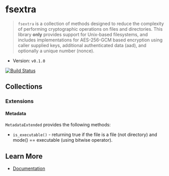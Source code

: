 # fsextra

> `fsextra` is a collection of methods designed to reduce the complexity of performing cryptographic operations on files and directories. This library **only** provides support for Unix-based filesystems, and includes implementations for AES-256-GCM based encryption using caller supplied keys, additional authenticated data (aad), and optionally a unique number (nonce).

- Version: `v0.1.0`

[![Build Status](https://app.travis-ci.com/Isolated-/fsextra.svg?branch=master)](https://app.travis-ci.com/Isolated-/fsextra)

## Collections

### Extensions

#### Metadata

`MetadataExtended` provides the following methods:

- `is_executable()` - returning true if the file is a file (not directory) and mode() == executable (using bitwise operator).

## Learn More

- [Documentation](https://docs.rs/fsextra/0.1.0/fsextra/all.html)
